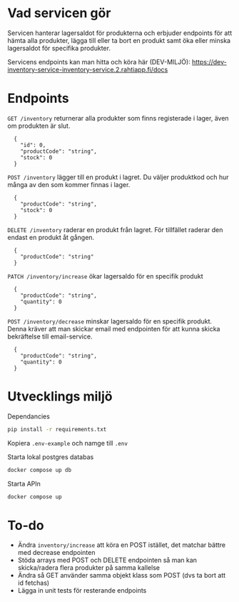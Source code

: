 # Vad servicen gör

Servicen hanterar lagersaldot för produkterna och erbjuder endpoints för att hämta alla produkter, lägga till eller ta bort en produkt samt öka eller minska lagersaldot för specifika produkter.

Servicens endpoints kan man hitta och köra här (DEV-MILJÖ): https://dev-inventory-service-inventory-service.2.rahtiapp.fi/docs

# Endpoints

`GET /inventory` returnerar alla produkter som finns registerade i lager, även om produkten är slut.

```
  {
    "id": 0,
    "productCode": "string",
    "stock": 0
  }
```

`POST /inventory` lägger till en produkt i lagret. Du väljer produktkod och hur många av den som kommer finnas i lager.

```
  {
    "productCode": "string",
    "stock": 0
  }
```

`DELETE /inventory` raderar en produkt från lagret. För tillfället raderar den endast en produkt åt gången.

```
  {
    "productCode": "string"
  }
```

`PATCH /inventory/increase` ökar lagersaldo för en specifik produkt

```
  {
    "productCode": "string",
    "quantity": 0
  }
```

`POST /inventory/decrease` minskar lagersaldo för en specifik produkt. Denna kräver att man skickar email med endpointen för att kunna skicka bekräftelse till email-service.

```
  {
    "productCode": "string",
    "quantity": 0
  }
```

# Utvecklings miljö

Dependancies

```bash
pip install -r requirements.txt
```

Kopiera `.env-example` och namge till `.env`

Starta lokal postgres databas

```bash
docker compose up db
```

Starta APIn

```bash
docker compose up
```

# To-do

- Ändra `inventory/increase` att köra en POST istället, det matchar bättre med decrease endpointen
- Stöda arrays med POST och DELETE endpointen så man kan skicka/radera flera produkter på samma kallelse
- Ändra så GET använder samma objekt klass som POST (dvs ta bort att id fetchas)
- Lägga in unit tests för resterande endpoints
